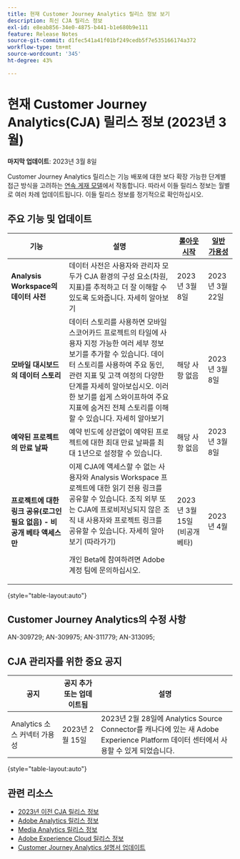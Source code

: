 ```yaml
---
title: 현재 Customer Journey Analytics 릴리스 정보 보기
description: 최신 CJA 릴리스 정보
exl-id: e8eab856-34e0-4875-b441-b1e680b9e111
feature: Release Notes
source-git-commit: d1fec541a41f01bf249cedb5f7e535166174a372
workflow-type: tm+mt
source-wordcount: '345'
ht-degree: 43%

---
```


# 현재 Customer Journey Analytics(CJA) 릴리스 정보 (2023년 3월)

**마지막 업데이트**: 2023년 3월 8일

Customer Journey Analytics 릴리스는 기능 배포에 대한 보다 확장 가능한 단계별 접근 방식을 고려하는 [연속 게재 모델](releases.md)에서 작동합니다. 따라서 이들 릴리스 정보는 월별로 여러 차례 업데이트됩니다. 이들 릴리스 정보를 정기적으로 확인하십시오.

## 주요 기능 및 업데이트

| 기능 | 설명 | [롤아웃 시작](/help/release-notes/releases.md) | [일반 가용성](/help/release-notes/releases.md) |
| ----------- | ---------- | ----- | --- |
| **Analysis Workspace의 데이터 사전** | 데이터 사전은 사용자와 관리자 모두가 CJA 환경의 구성 요소(차원, 지표)를 추적하고 더 잘 이해할 수 있도록 도와줍니다. 자세히 알아보기 | 2023년 3월 8일 | 2023년 3월 22일 |
| **모바일 대시보드의 데이터 스토리** | 데이터 스토리를 사용하면 모바일 스코어카드 프로젝트의 타일에 사용자 지정 가능한 여러 세부 정보 보기를 추가할 수 있습니다. 데이터 스토리를 사용하여 주요 동인, 관련 지표 및 고객 여정의 다양한 단계를 자세히 알아보십시오. 이러한 보기를 쉽게 스와이프하여 주요 지표에 숨겨진 전체 스토리를 이해할 수 있습니다. 자세히 알아보기 | 해당 사항 없음 | 2023년 3월 8일 |
| **예약된 프로젝트의 만료 날짜** | 예약 빈도에 상관없이 예약된 프로젝트에 대한 최대 만료 날짜를 최대 1년으로 설정할 수 있습니다. | 해당 사항 없음 | 2023년 3월 8일 |
| **프로젝트에 대한 링크 공유(로그인 필요 없음) - 비공개 베타 액세스만** | 이제 CJA에 액세스할 수 없는 사용자와 Analysis Workspace 프로젝트에 대한 읽기 전용 링크를 공유할 수 있습니다. 조직 외부 또는 CJA에 프로비저닝되지 않은 조직 내 사용자와 프로젝트 링크를 공유할 수 있습니다. 자세히 알아보기 (따라가기)<p>개인 Beta에 참여하려면 Adobe 계정 팀에 문의하십시오. | 2023년 3월 15일(비공개 베타) | 2023년 4월 |

{style="table-layout:auto"}

## Customer Journey Analytics의 수정 사항

AN-309729; AN-309975; AN-311779; AN-313095;

## CJA 관리자를 위한 중요 공지

| 공지 | 공지 추가 또는 업데이트됨 | 설명 |
| --- | --- | --- |
| Analytics 소스 커넥터 가용성 | 2023년 2월 15일 | 2023년 2월 28일에 Analytics Source Connector를 캐나다에 있는 새 Adobe Experience Platform 데이터 센터에서 사용할 수 있게 되었습니다. |

{style="table-layout:auto"}

## 관련 리소스

* [2023년 이전 CJA 릴리스 정보](/help/release-notes/2023.md)
* [Adobe Analytics 릴리스 정보](https://experienceleague.adobe.com/docs/analytics/release-notes/latest.html?lang=ko-KR)
* [Media Analytics 릴리스 정보](https://experienceleague.adobe.com/docs/media-analytics/using/additional-resources/release-notes.html?lang=ko-KR)
* [Adobe Experience Cloud 릴리스 정보](https://experienceleague.adobe.com/docs/release-notes/experience-cloud/current.html?lang=ko-KR)
* [Customer Journey Analytics 설명서 업데이트](/help/release-notes/doc-changes.md)
